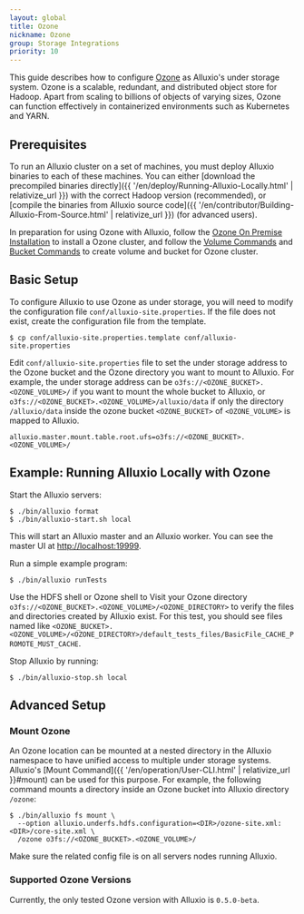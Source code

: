 ```yaml
---
layout: global
title: Ozone
nickname: Ozone
group: Storage Integrations
priority: 10
---
```



This guide describes how to configure [Ozone](https://hadoop.apache.org/ozone) as Alluxio's under storage system. 
Ozone is a scalable, redundant, and distributed object store for Hadoop. Apart from scaling to billions of objects of varying sizes, 
Ozone can function effectively in containerized environments such as Kubernetes and YARN.

## Prerequisites

To run an Alluxio cluster on a set of machines, you must deploy Alluxio binaries to each of these
machines. You can either [download the precompiled binaries directly]({{ '/en/deploy/Running-Alluxio-Locally.html' | relativize_url }})
with the correct Hadoop version (recommended), or 
[compile the binaries from Alluxio source code]({{ '/en/contributor/Building-Alluxio-From-Source.html' | relativize_url }}) (for advanced users).

In preparation for using Ozone with Alluxio, follow the [Ozone On Premise Installation](https://hadoop.apache.org/ozone/docs/0.5.0-beta/start/onprem.html)
to install a Ozone cluster, and follow the [Volume Commands](https://hadoop.apache.org/ozone/docs/0.5.0-beta/shell/volumecommands.html) and 
[Bucket Commands](https://hadoop.apache.org/ozone/docs/0.5.0-beta/shell/bucketcommands.html) to create volume and bucket for Ozone cluster.

## Basic Setup

To configure Alluxio to use Ozone as under storage, you will need to modify the configuration file 
`conf/alluxio-site.properties`. If the file does not exist, create the configuration file from the template.

```
$ cp conf/alluxio-site.properties.template conf/alluxio-site.properties
```

Edit `conf/alluxio-site.properties` file to set the under storage address to the Ozone bucket and 
the Ozone directory you want to mount to Alluxio. For example, the under storage address can be `o3fs://<OZONE_BUCKET>.<OZONE_VOLUME>/` if
you want to mount the whole bucket to Alluxio, or `o3fs://<OZONE_BUCKET>.<OZONE_VOLUME>/alluxio/data` if only the directory `/alluxio/data`
inside the ozone bucket `<OZONE_BUCKET>` of `<OZONE_VOLUME>` is mapped to Alluxio.

```
alluxio.master.mount.table.root.ufs=o3fs://<OZONE_BUCKET>.<OZONE_VOLUME>/
``` 

## Example: Running Alluxio Locally with Ozone

Start the Alluxio servers:

```console
$ ./bin/alluxio format
$ ./bin/alluxio-start.sh local
```

This will start an Alluxio master and an Alluxio worker. You can see the master UI at
[http://localhost:19999](http://localhost:19999).

Run a simple example program:

```console
$ ./bin/alluxio runTests
```

Use the HDFS shell or Ozone shell to Visit your Ozone directory `o3fs://<OZONE_BUCKET>.<OZONE_VOLUME>/<OZONE_DIRECTORY>`
to verify the files and directories created by Alluxio exist. For this test, you should see files named like
`<OZONE_BUCKET>.<OZONE_VOLUME>/<OZONE_DIRECTORY>/default_tests_files/BasicFile_CACHE_PROMOTE_MUST_CACHE`.

Stop Alluxio by running:

```console
$ ./bin/alluxio-stop.sh local
```

## Advanced Setup

### Mount Ozone 

An Ozone location can be mounted at a nested directory in the Alluxio namespace to have unified
access to multiple under storage systems. Alluxio's
[Mount Command]({{ '/en/operation/User-CLI.html' | relativize_url }}#mount) can be used for this purpose.
For example, the following command mounts a directory inside an Ozone bucket into Alluxio directory
`/ozone`:

```console
$ ./bin/alluxio fs mount \
  --option alluxio.underfs.hdfs.configuration=<DIR>/ozone-site.xml:<DIR>/core-site.xml \
  /ozone o3fs://<OZONE_BUCKET>.<OZONE_VOLUME>/
```

Make sure the related config file is on all servers nodes running Alluxio.

### Supported Ozone Versions

Currently, the only tested Ozone version with Alluxio is `0.5.0-beta`.
